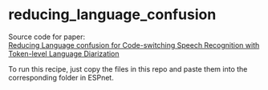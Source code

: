 # reducing_language_confusion

Source code for paper:  
[Reducing Language confusion for Code-switching Speech Recognition with Token-level Language Diarization](https://arxiv.org/abs/2210.14567)  

To run this recipe, just copy the files in this repo and paste them into the corresponding folder in ESPnet.

